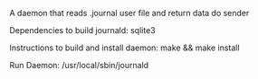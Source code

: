 A daemon that reads .journal user file and return data do sender

Dependencies to build journald: sqlite3

Instructions to build and install daemon:
make && make install

Run Daemon: /usr/local/sbin/journald

